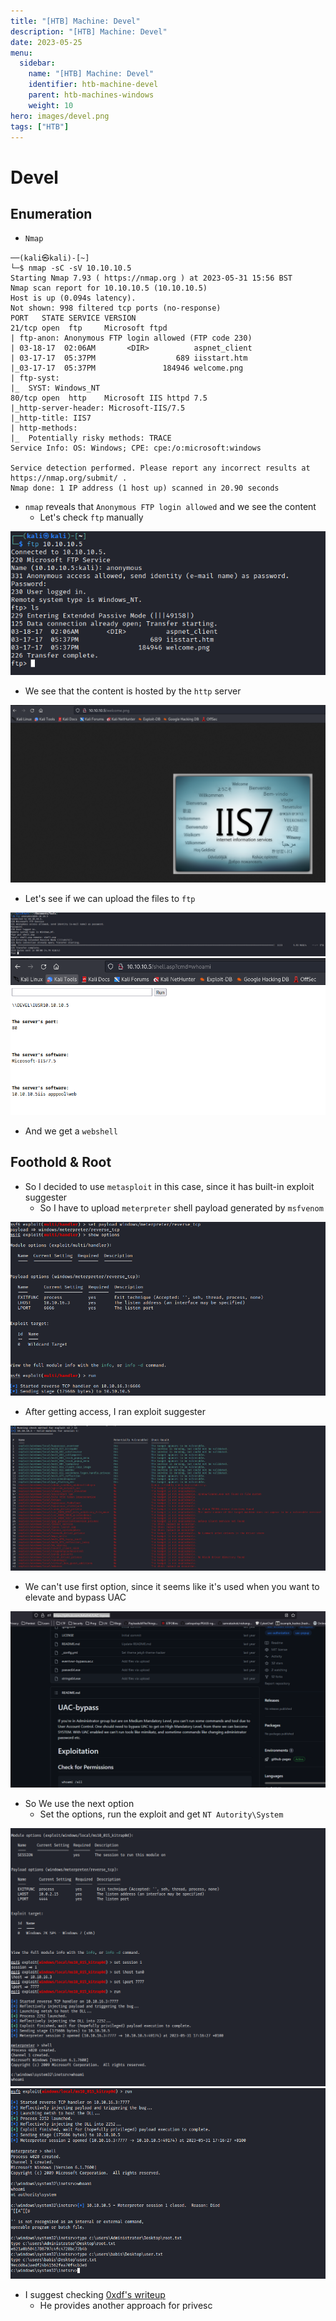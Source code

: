 ```yaml
---
title: "[HTB] Machine: Devel"
description: "[HTB] Machine: Devel"
date: 2023-05-25
menu:
  sidebar:
    name: "[HTB] Machine: Devel"
    identifier: htb-machine-devel
    parent: htb-machines-windows
    weight: 10
hero: images/devel.png
tags: ["HTB"]
---
```


# Devel
## Enumeration
- ```Nmap```
```
──(kali㉿kali)-[~]
└─$ nmap -sC -sV 10.10.10.5                                                                     
Starting Nmap 7.93 ( https://nmap.org ) at 2023-05-31 15:56 BST
Nmap scan report for 10.10.10.5 (10.10.10.5)
Host is up (0.094s latency).
Not shown: 998 filtered tcp ports (no-response)
PORT   STATE SERVICE VERSION
21/tcp open  ftp     Microsoft ftpd
| ftp-anon: Anonymous FTP login allowed (FTP code 230)
| 03-18-17  02:06AM       <DIR>          aspnet_client
| 03-17-17  05:37PM                  689 iisstart.htm
|_03-17-17  05:37PM               184946 welcome.png
| ftp-syst: 
|_  SYST: Windows_NT
80/tcp open  http    Microsoft IIS httpd 7.5
|_http-server-header: Microsoft-IIS/7.5
|_http-title: IIS7
| http-methods: 
|_  Potentially risky methods: TRACE
Service Info: OS: Windows; CPE: cpe:/o:microsoft:windows

Service detection performed. Please report any incorrect results at https://nmap.org/submit/ .
Nmap done: 1 IP address (1 host up) scanned in 20.90 seconds
```
- `nmap` reveals that `Anonymous FTP login allowed` and we see the content 
  - Let's check `ftp` manually

![](./images/1.png)

- We see that the content is hosted by the `http` server
  
![](./images/2.png)

- Let's see if we can upload the files to `ftp`

![](./images/3.png)
![](./images/4.png)

- And we get a `webshell`

## Foothold & Root
- So I decided to use `metasploit` in this case, since it has built-in exploit suggester 
  - So I have to upload `meterpreter` shell payload generated by `msfvenom`

![](./images/5.png)

- After getting access, I ran exploit suggester

![](./images/6.png)

- We can't use first option, since it seems like it's used when you want to elevate and bypass UAC  

![](./images/9.png)

- So We use the next option
  - Set the options, run the exploit and get `NT Autority\System`

![](./images/7.png)
![](./images/8.png)

- I suggest checking [0xdf's writeup](https://0xdf.gitlab.io/2019/03/05/htb-devel.html)
  - He provides another approach for privesc